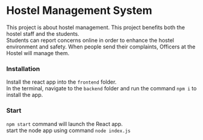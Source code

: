 # Hostel Management System
This project is about hostel management. This project benefits both the hostel staff and the students. <br>
Students can report concerns online in order to enhance the hostel environment and safety. When people send their complaints, Officers at the Hostel will manage them.

### Installation

Install the react app into the `frontend` folder. <br>
In the terminal, navigate to the `backend` folder and run the command `npm i` to install the app.

### Start
`npm start` command will launch the React app. <br>
start the node app using command `node index.js`
